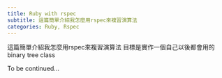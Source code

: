 ```yaml
---
title: Ruby with rspec
subtitle: 這篇簡單介紹我怎麼用rspec來複習演算法
categories: Ruby, Rspec
---
```


這篇簡單介紹我怎麼用rspec來複習演算法
目標是實作一個自己以後都會用的binary tree class

To be continued...
